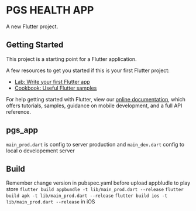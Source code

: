 # PGS HEALTH APP

A new Flutter project.

## Getting Started

This project is a starting point for a Flutter application.

A few resources to get you started if this is your first Flutter project:

- [Lab: Write your first Flutter app](https://flutter.io/docs/get-started/codelab)
- [Cookbook: Useful Flutter samples](https://flutter.io/docs/cookbook)

For help getting started with Flutter, view our 
[online documentation](https://flutter.io/docs), which offers tutorials, 
samples, guidance on mobile development, and a full API reference.

## pgs_app

`main_prod.dart` is config to server production and  `main_dev.dart` config to local o developement server 

## Build

Remember change version in pubspec.yaml before upload appbludle to play store
`flutter build appbundle -t lib/main_prod.dart --release`
`flutter build apk -t lib/main_prod.dart --release`
`flutter build ios -t lib/main_prod.dart --release` in iOS
